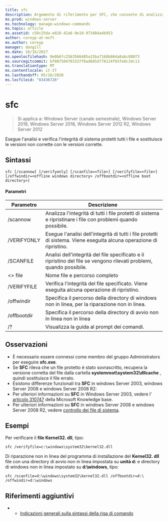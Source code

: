 ```yaml
---
title: sfc
description: Argomento di riferimento per SFC, che consente di analizzare e verificare l'integrità di tutti i file di sistema protetti e sostituisce le versioni non corrette con le versioni corrette.
ms.prod: windows-server
ms.technology: manage-windows-commands
ms.topic: article
ms.assetid: c58c25da-e028-42a6-9e10-973484a4b953
author: coreyp-at-msft
ms.author: coreyp
manager: dongill
ms.date: 10/16/2017
ms.openlocfilehash: 8e0b6fc2563566485a15ba7168b864a8abc888f3
ms.sourcegitcommit: bf887504703337f8ad685d778124f65fe8c3dc13
ms.translationtype: MT
ms.contentlocale: it-IT
ms.lasthandoff: 05/16/2020
ms.locfileid: "83436726"
---
```

# <a name="sfc"></a>sfc

> Si applica a: Windows Server (canale semestrale), Windows Server 2019, Windows Server 2016, Windows Server 2012 R2, Windows Server 2012

Esegue l'analisi e verifica l'integrità di sistema protetti tutti i file e sostituisce le versioni non corrette con le versioni corrette.


## <a name="syntax"></a>Sintassi
```
sfc [/scannow] [/verifyonly] [/scanfile=<file>] [/verifyfile=<file>] [/offwindir=<offline windows directory> /offbootdir=<offline boot directory>]
```

#### <a name="parameters"></a>Parametri
|Parametro|Descrizione|
|-------|--------|
|/scannow|Analizza l'integrità di tutti i file protetti di sistema e ripristinare i file con problemi quando possibile.|
|/VERIFYONLY|Esegue l'analisi dell'integrità di tutti i file protetti di sistema. Viene eseguita alcuna operazione di ripristino.|
|/SCANFILE|Analisi dell'integrità del file specificato e il ripristino del file se vengono rilevati problemi, quando possibile.|
|\<> file|Nome file e percorso completo|
|/VERIFYFILE|Verifica l'integrità del file specificato. Viene eseguita alcuna operazione di ripristino.|
|/offwindir|Specifica il percorso della directory di windows non in linea, per la riparazione non in linea.|
|/offbootdir|Specifica il percorso della directory di avvio non in linea non in linea|
|/?|Visualizza la guida al prompt dei comandi.|

## <a name="remarks"></a>Osservazioni
-   È necessario essere connessi come membro del gruppo Administrators per eseguire **sfc.exe**.
-   Se **SFC** rileva che un file protetto è stato sovrascritto, recupera la versione corretta del file dalla cartella **systemroot\system32\dllcache** , quindi sostituisce il file errato.
-   Esistono differenze funzionali tra **SFC** in windows Server 2003, windows Server 2008 e windows Server 2008 R2:
-   Per ulteriori informazioni su **SFC** in Windows Server 2003, vedere l' [articolo 310747](https://go.microsoft.com/fwlink/?LinkId=227069) della Microsoft Knowledge base.
-   Per ulteriori informazioni su **SFC** in windows Server 2008 e windows Server 2008 R2, vedere [controllo dei file di sistema](https://go.microsoft.com/fwlink/?LinkId=227071).

## <a name="examples"></a>Esempi
Per verificare il **file Kernel32. dll**, tipo:
```
sfc /verifyfile=c:\windows\system32\kernel32.dll
```
Di riparazione non in linea del programma di installazione del **Kernel32. dll** file con una directory di avvio non in linea impostata su **unità d:** e directory di windows non in linea impostato su **d:\windows**, tipo:
```
sfc /scanfile=d:\windows\system32\kernel32.dll /offbootdir=d:\ /offwindir=d:\windows
```

## <a name="additional-references"></a>Riferimenti aggiuntivi
-   - [Indicazioni generali sulla sintassi della riga di comando](command-line-syntax-key.md)

